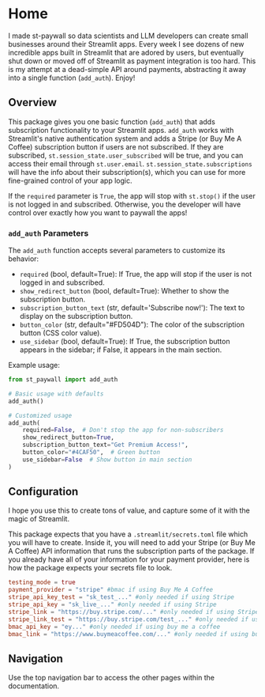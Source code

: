 # Home

I made st-paywall so data scientists and LLM developers can create small businesses around their Streamlit apps. Every week I see dozens of new incredible apps built in Streamlit that are adored by users, but eventually shut down or moved off of Streamlit as payment integration is too hard. This is my attempt at a dead-simple API around payments, abstracting it away into a single function (`add_auth`). Enjoy!

## Overview

This package gives you one basic function (`add_auth`) that adds subscription functionality to your Streamlit apps. `add_auth` works with Streamlit's native authentication system and adds a Stripe (or Buy Me A Coffee) subscription button if users are not subscribed. If they are subscribed, `st.session_state.user_subscribed` will be true, and you can access their email through `st.user.email`. `st.session_state.subscriptions` will have the info about their subscription(s), which you can use for more fine-grained control of your app logic. 

If the `required` parameter is `True`, the app will stop with `st.stop()` if the user is not logged in and subscribed. Otherwise, you the developer will have control over exactly how you want to paywall the apps! 

### `add_auth` Parameters

The `add_auth` function accepts several parameters to customize its behavior:

- `required` (bool, default=True): If True, the app will stop if the user is not logged in and subscribed.
- `show_redirect_button` (bool, default=True): Whether to show the subscription button.
- `subscription_button_text` (str, default='Subscribe now!'): The text to display on the subscription button.
- `button_color` (str, default="#FD504D"): The color of the subscription button (CSS color value).
- `use_sidebar` (bool, default=True): If True, the subscription button appears in the sidebar; if False, it appears in the main section.

Example usage:

```python
from st_paywall import add_auth

# Basic usage with defaults
add_auth()

# Customized usage
add_auth(
    required=False,  # Don't stop the app for non-subscribers
    show_redirect_button=True,
    subscription_button_text="Get Premium Access!",
    button_color="#4CAF50",  # Green button
    use_sidebar=False  # Show button in main section
)
```

## Configuration

I hope you use this to create tons of value, and capture some of it with the magic of Streamlit.

This package expects that you have a `.streamlit/secrets.toml` file which you will have to create. Inside it, you will need to add your Stripe (or Buy Me A Coffee) API information that runs the subscription parts of the package. If you already have all of your information for your payment provider, here is how the package expects your secrets file to look.

```toml
testing_mode = true
payment_provider = "stripe" #bmac if using Buy Me A Coffee
stripe_api_key_test = "sk_test_..." #only needed if using Stripe
stripe_api_key = "sk_live_..." #only needed if using Stripe
stripe_link = "https://buy.stripe.com/..." #only needed if using Stripe
stripe_link_test = "https://buy.stripe.com/test_..." #only needed if using Stripe
bmac_api_key = "ey..." #only needed if using buy me a coffee
bmac_link = "https://www.buymeacoffee.com/..." #only needed if using buy me a coffee
```

## Navigation

Use the top navigation bar to access the other pages within the documentation.